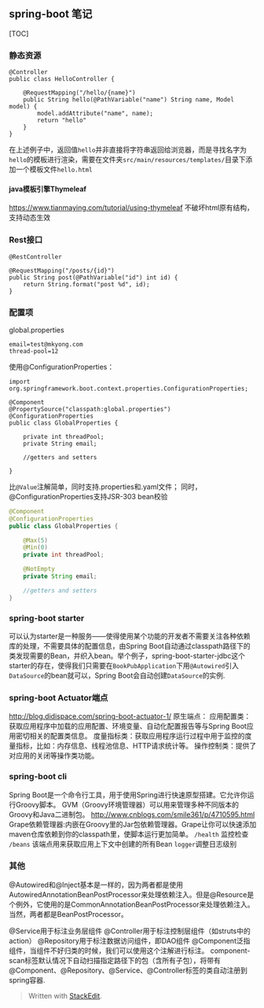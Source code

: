 ## spring-boot 笔记
[TOC]
### 静态资源
```
@Controller
public class HelloController {

    @RequestMapping("/hello/{name}")
    public String hello(@PathVariable("name") String name, Model model) {
        model.addAttribute("name", name);
        return "hello"
    }
}
```
在上述例子中，返回值`hello`并非直接将字符串返回给浏览器，而是寻找名字为`hello`的模板进行渲染，需要在文件夹`src/main/resources/templates/`目录下添加一个模板文件`hello.html`

#### java模板引擎Thymeleaf
https://www.tianmaying.com/tutorial/using-thymeleaf
不破坏html原有结构，支持动态生效  


### Rest接口
`@RestController`
```
@RequestMapping("/posts/{id}")
public String post(@PathVariable("id") int id) {
    return String.format("post %d", id);
}
```

### 配置项
global.properties
```
email=test@mkyong.com
thread-pool=12
```
使用@ConfigurationProperties：
```
import org.springframework.boot.context.properties.ConfigurationProperties;

@Component
@PropertySource("classpath:global.properties")
@ConfigurationProperties
public class GlobalProperties {

    private int threadPool;
    private String email;

    //getters and setters

}
```
比`@Value`注解简单，同时支持.properties和.yaml文件；
同时，@ConfigurationProperties支持JSR-303 bean校验
```java
@Component
@ConfigurationProperties
public class GlobalProperties {

    @Max(5)
    @Min(0)
    private int threadPool;

    @NotEmpty
    private String email;

    //getters and setters
}
```
### spring-boot starter
可以认为starter是一种服务——使得使用某个功能的开发者不需要关注各种依赖库的处理，不需要具体的配置信息，由Spring Boot自动通过classpath路径下的类发现需要的Bean，并织入bean。举个例子，spring-boot-starter-jdbc这个starter的存在，使得我们只需要在`BookPubApplication`下用`@Autowired`引入`DataSource`的bean就可以，Spring Boot会自动创建`DataSource`的实例.

### spring-boot Actuator端点
http://blog.didispace.com/spring-boot-actuator-1/
原生端点：
应用配置类：获取应用程序中加载的应用配置、环境变量、自动化配置报告等与Spring Boot应用密切相关的配置类信息。
度量指标类：获取应用程序运行过程中用于监控的度量指标，比如：内存信息、线程池信息、HTTP请求统计等。
操作控制类：提供了对应用的关闭等操作类功能。

### spring-boot cli
Spring Boot是一个命令行工具，用于使用Spring进行快速原型搭建。它允许你运行Groovy脚本。
GVM（Groovy环境管理器）可以用来管理多种不同版本的Groovy和Java二进制包。
http://www.cnblogs.com/smile361/p/4710595.html
Grape依赖管理器:内嵌在Groovy里的Jar包依赖管理器。Grape让你可以快速添加maven仓库依赖到你的classpath里，使脚本运行更加简单。
`/health` 监控检查
`/beans` 该端点用来获取应用上下文中创建的所有Bean
`logger`调整日志级别
### 其他
@Autowired和@Inject基本是一样的，因为两者都是使用AutowiredAnnotationBeanPostProcessor来处理依赖注入。但是@Resource是个例外，它使用的是CommonAnnotationBeanPostProcessor来处理依赖注入。当然，两者都是BeanPostProcessor。

@Service用于标注业务层组件
@Controller用于标注控制层组件（如struts中的action）
@Repository用于标注数据访问组件，即DAO组件
@Component泛指组件，当组件不好归类的时候，我们可以使用这个注解进行标注。
component-scan标签默认情况下自动扫描指定路径下的包（含所有子包），将带有@Component、@Repository、@Service、@Controller标签的类自动注册到spring容器.
> Written with [StackEdit](https://stackedit.io/).
